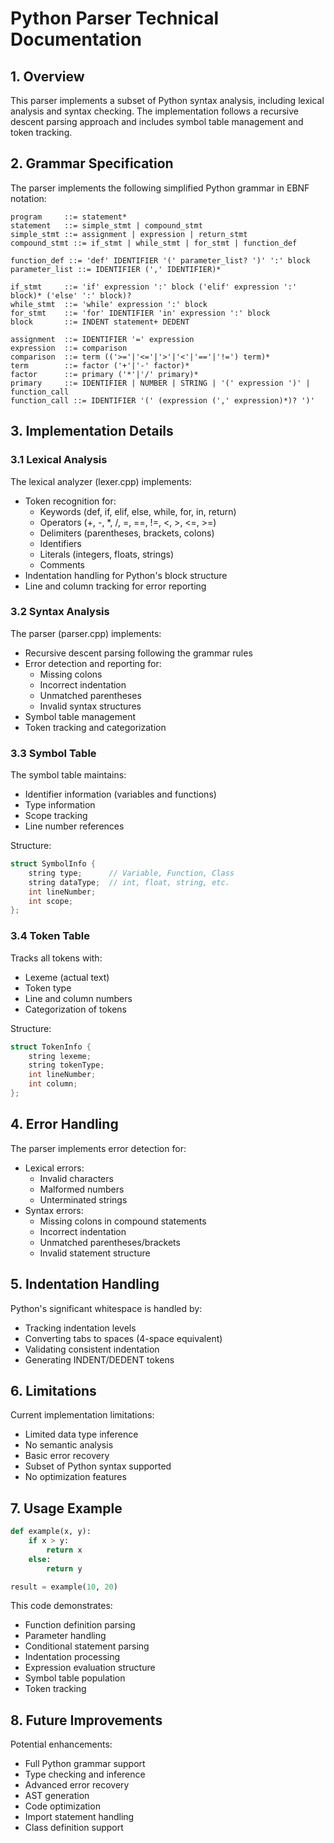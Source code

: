 # Python Parser Technical Documentation

## 1. Overview
This parser implements a subset of Python syntax analysis, including lexical analysis and syntax checking. The implementation follows a recursive descent parsing approach and includes symbol table management and token tracking.

## 2. Grammar Specification
The parser implements the following simplified Python grammar in EBNF notation:

```ebnf
program     ::= statement*
statement   ::= simple_stmt | compound_stmt
simple_stmt ::= assignment | expression | return_stmt
compound_stmt ::= if_stmt | while_stmt | for_stmt | function_def

function_def ::= 'def' IDENTIFIER '(' parameter_list? ')' ':' block
parameter_list ::= IDENTIFIER (',' IDENTIFIER)*

if_stmt     ::= 'if' expression ':' block ('elif' expression ':' block)* ('else' ':' block)?
while_stmt  ::= 'while' expression ':' block
for_stmt    ::= 'for' IDENTIFIER 'in' expression ':' block
block       ::= INDENT statement+ DEDENT

assignment  ::= IDENTIFIER '=' expression
expression  ::= comparison
comparison  ::= term (('>='|'<='|'>'|'<'|'=='|'!=') term)*
term        ::= factor ('+'|'-' factor)*
factor      ::= primary ('*'|'/' primary)*
primary     ::= IDENTIFIER | NUMBER | STRING | '(' expression ')' | function_call
function_call ::= IDENTIFIER '(' (expression (',' expression)*)? ')'
```

## 3. Implementation Details

### 3.1 Lexical Analysis
The lexical analyzer (lexer.cpp) implements:
- Token recognition for:
  - Keywords (def, if, elif, else, while, for, in, return)
  - Operators (+, -, *, /, =, ==, !=, <, >, <=, >=)
  - Delimiters (parentheses, brackets, colons)
  - Identifiers
  - Literals (integers, floats, strings)
  - Comments
- Indentation handling for Python's block structure
- Line and column tracking for error reporting

### 3.2 Syntax Analysis
The parser (parser.cpp) implements:
- Recursive descent parsing following the grammar rules
- Error detection and reporting for:
  - Missing colons
  - Incorrect indentation
  - Unmatched parentheses
  - Invalid syntax structures
- Symbol table management
- Token tracking and categorization

### 3.3 Symbol Table
The symbol table maintains:
- Identifier information (variables and functions)
- Type information
- Scope tracking
- Line number references

Structure:
```cpp
struct SymbolInfo {
    string type;      // Variable, Function, Class
    string dataType;  // int, float, string, etc.
    int lineNumber;
    int scope;
};
```

### 3.4 Token Table
Tracks all tokens with:
- Lexeme (actual text)
- Token type
- Line and column numbers
- Categorization of tokens

Structure:
```cpp
struct TokenInfo {
    string lexeme;
    string tokenType;
    int lineNumber;
    int column;
};
```

## 4. Error Handling
The parser implements error detection for:
- Lexical errors:
  - Invalid characters
  - Malformed numbers
  - Unterminated strings
- Syntax errors:
  - Missing colons in compound statements
  - Incorrect indentation
  - Unmatched parentheses/brackets
  - Invalid statement structure

## 5. Indentation Handling
Python's significant whitespace is handled by:
- Tracking indentation levels
- Converting tabs to spaces (4-space equivalent)
- Validating consistent indentation
- Generating INDENT/DEDENT tokens

## 6. Limitations
Current implementation limitations:
- Limited data type inference
- No semantic analysis
- Basic error recovery
- Subset of Python syntax supported
- No optimization features

## 7. Usage Example
```python
def example(x, y):
    if x > y:
        return x
    else:
        return y

result = example(10, 20)
```

This code demonstrates:
- Function definition parsing
- Parameter handling
- Conditional statement parsing
- Indentation processing
- Expression evaluation structure
- Symbol table population
- Token tracking

## 8. Future Improvements
Potential enhancements:
- Full Python grammar support
- Type checking and inference
- Advanced error recovery
- AST generation
- Code optimization
- Import statement handling
- Class definition support 
